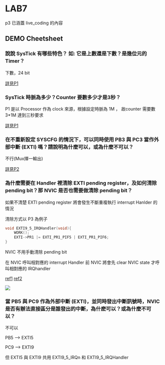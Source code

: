 # LAB7

p3 已涵蓋 live_coding 的內容

## DEMO Cheetsheet

### 說說 SysTick 有哪些特色？ 如: 它是上數還是下數？是幾位元的 Timer？

下數，24 bit

[詳見P1](https://github.com/chilin0525/NCTUCS_MPSL_LAB/blob/master/LAB7/P1/README.md)

### SysTick 時脈為多少？Counter 要數多少才是3秒？

P1 是以 Processor 作為 clock 來源，根據設定時脈為 1M ， 故counter 需要數 3*1M 達到三秒要求

[詳見P1](https://github.com/chilin0525/NCTUCS_MPSL_LAB/blob/master/LAB7/P1/README.md)

### 在不重新設定 SYSCFG 的情況下，可以同時使用 PB3 與 PC3 當作外部中斷 (EXTI) 嗎？請說明為什麼可以，或為什麼不可以？

不行(Mux擇一輸出)

[詳見P2]()

### 為什麼需要在 Handler 裡清除 EXTI pending register，及如何清除 pending bit？那 NVIC 是否也需要做清除 pending bit？

如果不清楚 EXTI pending register 將會發生不斷重複執行 interrupt Hanlder 的情況

清除方式以 P3 為例子

```c
void EXTI9_5_IRQHandler(void){
	WORK();
	EXTI->PR1 |= EXTI_PR1_PIF5 | EXTI_PR1_PIF6;
}
```

NVIC 不用手動清除 pending bit 

在 NVIC 呼叫相對應的 interrupt Handler 前 NVIC 將會先 clear NVIC state 才呼叫相對應的 IRQhandler 

[ref1](https://electronics.stackexchange.com/questions/114985/to-clear-or-not-to-clear-arm-cortex-m-nvic-interrupt-pending) [ref2](https://community.st.com/s/question/0D50X00009XkfPK/interrupt-pending-bits-what-they-are-for)

![](https://i.imgur.com/jn6ijNy.png)

### 當 PB5 與 PC9 作為外部中斷 (EXTI)，並同時發出中斷訊號時，NVIC 是否有辦法直接區分是誰發出的中斷，為什麽可以？或為什麼不可以？

不可以

PB5 --> EXTI5

PC9 --> EXTI9

但 EXTI5 與 EXTI9 共用 EXTI9_5_IRQn 和 EXTI9_5_IRQHandler
